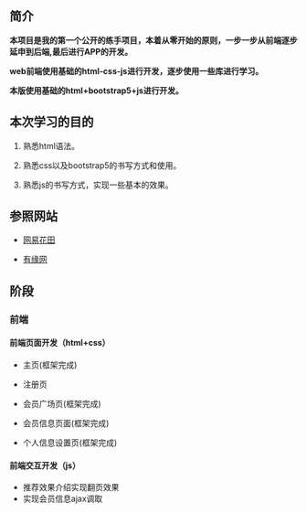 ## 简介

**本项目是我的第一个公开的练手项目，本着从零开始的原则，一步一步从前端逐步延申到后端,最后进行APP的开发。**

**web前端使用基础的html-css-js进行开发，逐步使用一些库进行学习。**

**本版使用基础的html+bootstrap5+js进行开发。**

## 本次学习的目的

1. 熟悉html语法。

2. 熟悉css以及bootstrap5的书写方式和使用。

3. 熟悉js的书写方式，实现一些基本的效果。

## 参照网站

- [网易花田](https://love.163.com/)

- [有缘网](http://www.youyuan.com)

## 阶段

### 前端

#### 前端页面开发（html+css）

- 主页(框架完成)

- 注册页

- 会员广场页(框架完成)

- 会员信息页面(框架完成)

- 个人信息设置页(框架完成)

#### 前端交互开发（js）

- 推荐效果介绍实现翻页效果
- 实现会员信息ajax调取
